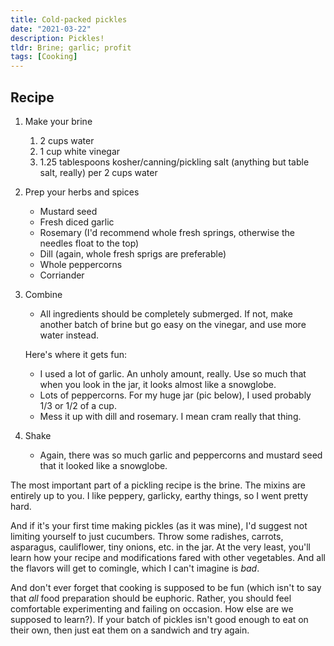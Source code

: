 ```yaml
---
title: Cold-packed pickles
date: "2021-03-22"
description: Pickles!
tldr: Brine; garlic; profit
tags: [Cooking]
---
```


## Recipe

1. Make your brine
    1. 2 cups water
    2. 1 cup white vinegar
    3. 1.25 tablespoons kosher/canning/pickling salt (anything but table salt, really) per 2 cups water

2. Prep your herbs and spices
    - Mustard seed
    - Fresh diced garlic
    - Rosemary (I'd recommend whole fresh springs, otherwise the needles float to the top)
    - Dill (again, whole fresh sprigs are preferable)
    - Whole peppercorns
    - Corriander

3. Combine
    - All ingredients should be completely submerged. If not, make another batch of brine but go easy on the vinegar, and use more water instead.

    Here's where it gets fun:
   - I used a lot of garlic. An unholy amount, really. Use so much that when you look in the jar, it looks almost like a snowglobe.
   - Lots of peppercorns. For my huge jar (pic below), I used probably 1/3 or 1/2 of a cup.
   - Mess it up with dill and rosemary. I mean cram really that thing.

4. Shake
    - Again, there was so much garlic and peppercorns and mustard seed that it looked like a snowglobe.

The most important part of a pickling recipe is the brine. The mixins are entirely up to you. I like peppery, garlicky, earthy things,
so I went pretty hard.

And if it's your first time making pickles (as it was mine), I'd suggest not limiting yourself to just cucumbers. Throw some
radishes, carrots, asparagus, cauliflower, tiny onions, etc. in the jar. At the very least, you'll learn how your recipe and modifications
fared with other vegetables. And all the flavors will get to comingle, which I can't imagine is _bad_.

And don't ever forget that cooking is supposed to be fun (which isn't to say that _all_ food preparation should be euphoric. Rather, you 
should feel comfortable experimenting and failing on occasion. How else are we supposed to learn?). If your batch of pickles isn't good enough to eat on their own,
then just eat them on a sandwich and try again.
